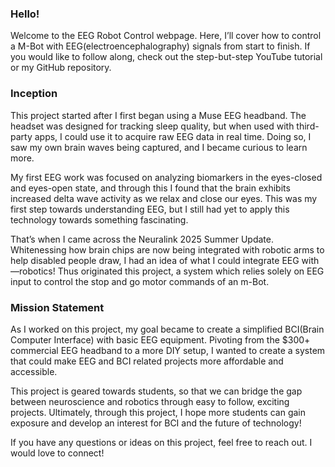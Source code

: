 ### Hello! 
Welcome to the EEG Robot Control webpage. Here, I’ll cover how to control a M-Bot with EEG(electroencephalography) signals from start to finish. If you would like to follow along, check out the step-but-step YouTube tutorial or my GitHub repository.


### Inception 
This project started after I first began using a Muse EEG headband. The headset was designed for tracking sleep quality, but when used with third-party apps, I could use it to acquire raw EEG data in real time. Doing so, I saw my own brain waves being captured, and I became curious to learn more. 

My first EEG work was focused on analyzing biomarkers in the eyes-closed and eyes-open state, and through this I found that the brain exhibits increased delta wave activity as we relax and close our eyes. This was my first step towards understanding EEG, but I still had yet to apply this technology towards something fascinating. 

That’s when I came across the Neuralink 2025 Summer Update. Whitenessing how brain chips are now being integrated with robotic arms to help disabled people draw, I had an idea of what I could integrate EEG with—robotics! Thus originated this project, a system which relies solely on EEG input to control the stop and go motor commands of an m-Bot.


### Mission Statement
As I worked on this project, my goal became to create a simplified BCI(Brain Computer Interface) with basic EEG equipment. Pivoting from the $300+ commercial EEG headband to a more DIY setup, I wanted to create a system that could make EEG and BCI related projects more affordable and accessible. 

This project is geared towards students, so that we can bridge the gap between neuroscience and robotics through easy to follow, exciting projects. Ultimately, through this project, I hope more students can gain exposure and develop an interest for BCI and the future of technology!


If you have any questions or ideas on this project, feel free to reach out. I would love to connect!

